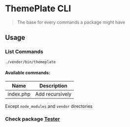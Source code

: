 # ThemePlate CLI

> The base for every commands a package might have

## Usage

### List Commands

`./vendor/bin/themeplate`

#### Available commands:

| Name      | Description     |
|-----------|-----------------|
| index.php | Add recursively |

Except `node_modules` and `vendor` directories

### Check package [Tester](https://github.com/ThemePlate/Tester)
